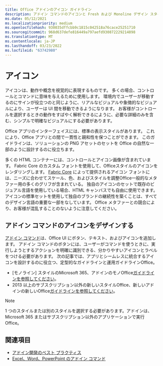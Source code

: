 ```yaml
---
title: Office アドインのアイコン ガイドライン
description: アドイン コマンドのアイコンと Fresh および Monoline デザイン スタイルを設計する方法の概要を説明します。
ms.date: 05/12/2021
ms.localizationpriority: medium
ms.openlocfilehash: 930035dffcbb9c1815c042518a76cace25251710
ms.sourcegitcommit: 968d637defe816449a797aefd930872229214898
ms.translationtype: MT
ms.contentlocale: ja-JP
ms.lasthandoff: 03/23/2022
ms.locfileid: "63742980"
---
```

# <a name="icons"></a>アイコン

アイコンは、動作や概念を視覚的に表現するものです。 多くの場合、コントロールとコマンドに意味を与えるために使用します。 環境内でユーザーが移動するのにサインが役立つのと同じように、リアルなビジュアルや象徴的なビジュアルにより、ユーザーは UI 間を移動できるようになります。 お客様がコントロールを選択するときの動作をすばやく解析できるにように、必要な詳細のみを含む、シンプルで明確なビジュアルにする必要があります。

Office アプリのインターフェイスには、標準の表示スタイルがあります。 これにより、Office アプリとの間で一貫性と親和性を保つことができます。 このガイドラインは、ソリューションの PNG アセットのセットを Office の自然な一部のように設計するのに役立ちます。

多くの HTML コンテナーには、コントロールとアイコン画像が含まれています。 Fabric Core のカスタム フォントを使用して、Officeスタイルのアイコンをレンダリングします。 [Fabric Core](fabric-core.md) によって提供されるアイコン フォントには、ニーズに合わせてスケール、色、およびスタイルを調整Office一般的なメタファー用の多くのグリフが含まれている。 独自のアイコンのセットで既存のビジュアル言語を使用している場合、HTML キャンバスでも自由に使用できます。 アイコンの標準セットを使用して独自のブランドの継続性を築くことは、すべてのデザイン言語の重要な一部をなしています。 Office メタファーとの競合により、お客様が混乱することのないように注意してください。

## <a name="design-icons-for-add-in-commands"></a>アドイン コマンドのアイコンをデザインする

[アドイン コマンド](add-in-commands.md)は、Office UI にボタン、テキスト、およびアイコンを追加します。 アドイン コマンドのボタンには、ユーザーがコマンドを使うときに、実行しようとするアクションを明確に識別できる、分かりやすいアイコンとラベルをつける必要があります。 次の記事では、アプリとシームレスに統合するアイコンを設計するのに役立つ、定型的なガイドラインと運用ガイドラインOffice。

- [モノライン] スタイルのMicrosoft 365、アドインのモノOffice[ガイドラインを参照してください](add-in-icons-monoline.md)。
- 2013 以上のサブスクリプション以外の新しいスタイルOffice、新しいアドインの新しいOffice[ガイドラインを参照してください](add-in-icons-fresh.md)。

> [!NOTE]
> 1 つのスタイルまたは別のスタイルを選択する必要があります。アドインは、Microsoft 365 またはサブスクリプション以外のアプリケーションで実行Office。

## <a name="see-also"></a>関連項目

- [アドイン開発のベスト プラクティス](../concepts/add-in-development-best-practices.md)
- [Excel、Word、PowerPoint のアドイン コマンド](../design/add-in-commands.md)
